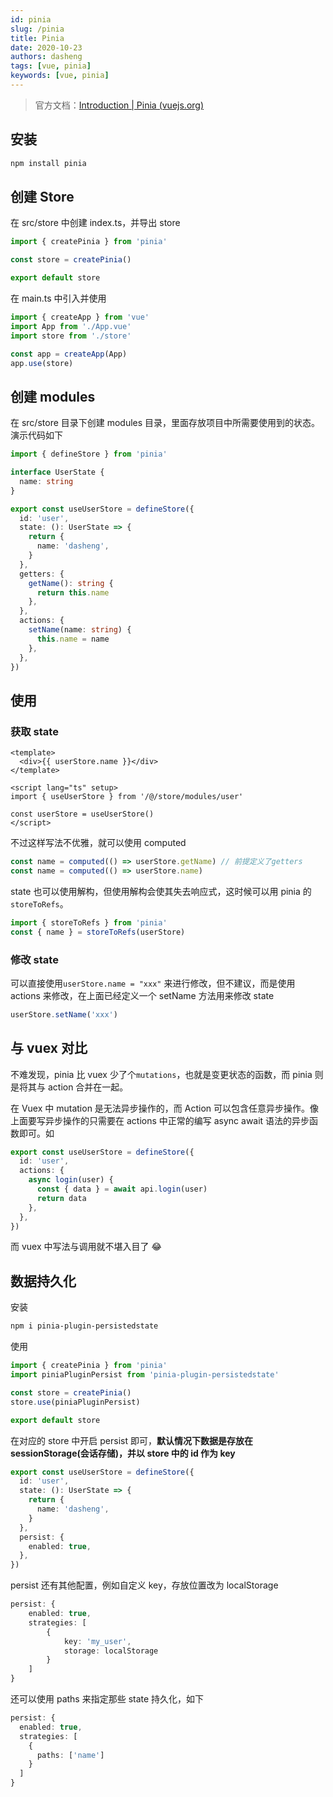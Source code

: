```yaml
---
id: pinia
slug: /pinia
title: Pinia
date: 2020-10-23
authors: dasheng
tags: [vue, pinia]
keywords: [vue, pinia]
---
```


<!-- truncate -->

> 官方文档：[Introduction | Pinia (vuejs.org)](https://pinia.vuejs.org/introduction.html)

## 安装

```bash
npm install pinia
```

## 创建 Store

在 src/store 中创建 index.ts，并导出 store

```typescript title="src/store/index.ts"
import { createPinia } from 'pinia'

const store = createPinia()

export default store
```

在 main.ts 中引入并使用

```typescript title="main.ts"
import { createApp } from 'vue'
import App from './App.vue'
import store from './store'

const app = createApp(App)
app.use(store)
```

## 创建 modules

在 src/store 目录下创建 modules 目录，里面存放项目中所需要使用到的状态。演示代码如下

```typescript title="store/modules/user.ts"
import { defineStore } from 'pinia'

interface UserState {
  name: string
}

export const useUserStore = defineStore({
  id: 'user',
  state: (): UserState => {
    return {
      name: 'dasheng',
    }
  },
  getters: {
    getName(): string {
      return this.name
    },
  },
  actions: {
    setName(name: string) {
      this.name = name
    },
  },
})
```

## 使用

### 获取 state

```vue
<template>
  <div>{{ userStore.name }}</div>
</template>

<script lang="ts" setup>
import { useUserStore } from '/@/store/modules/user'

const userStore = useUserStore()
</script>
```

不过这样写法不优雅，就可以使用 computed

```typescript
const name = computed(() => userStore.getName) // 前提定义了getters
const name = computed(() => userStore.name)
```

state 也可以使用解构，但使用解构会使其失去响应式，这时候可以用 pinia 的 `storeToRefs`。

```typescript
import { storeToRefs } from 'pinia'
const { name } = storeToRefs(userStore)
```

### 修改 state

可以直接使用`userStore.name = "xxx"` 来进行修改，但不建议，而是使用 actions 来修改，在上面已经定义一个 setName 方法用来修改 state

```typescript
userStore.setName('xxx')
```

## 与 vuex 对比

不难发现，pinia 比 vuex 少了个`mutations`，也就是变更状态的函数，而 pinia 则是将其与 action 合并在一起。

在 Vuex 中 mutation 是无法异步操作的，而 Action 可以包含任意异步操作。像上面要写异步操作的只需要在 actions 中正常的编写 async await 语法的异步函数即可。如

```typescript
export const useUserStore = defineStore({
  id: 'user',
  actions: {
    async login(user) {
      const { data } = await api.login(user)
      return data
    },
  },
})
```

而 vuex 中写法与调用就不堪入目了 😂

## 数据持久化

安装

```bash
npm i pinia-plugin-persistedstate
```

使用

```typescript {2,5}
import { createPinia } from 'pinia'
import piniaPluginPersist from 'pinia-plugin-persistedstate'

const store = createPinia()
store.use(piniaPluginPersist)

export default store
```

在对应的 store 中开启 persist 即可，**默认情况下数据是存放在 sessionStorage(会话存储)，并以 store 中的 id 作为 key**

```typescript {8-10}
export const useUserStore = defineStore({
  id: 'user',
  state: (): UserState => {
    return {
      name: 'dasheng',
    }
  },
  persist: {
    enabled: true,
  },
})
```

persist 还有其他配置，例如自定义 key，存放位置改为 localStorage

```typescript {3-8}
persist: {
	enabled: true,
	strategies: [
		{
			key: 'my_user',
			storage: localStorage
		}
	]
}
```

还可以使用 paths 来指定那些 state 持久化，如下

```typescript {5}
persist: {
  enabled: true,
  strategies: [
    {
      paths: ['name']
    }
  ]
}
```
